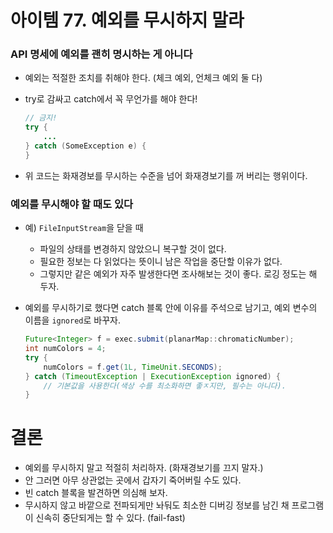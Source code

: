 # 아이템 77. 예외를 무시하지 말라

### API 명세에 예외를 괜히 명시하는 게 아니다

- 예외는 적절한 조치를 취해야 한다. (체크 예외, 언체크 예외 둘 다)
- try로 감싸고 catch에서 꼭 무언가를 해야 한다!
    
    ```java
    // 금지!
    try {
        ...
    } catch (SomeException e) {
    }
    ```
    
- 위 코드는 화재경보를 무시하는 수준을 넘어 화재경보기를 꺼 버리는 행위이다.

### 예외를 무시해야 할 때도 있다

- 예) `FileInputStream`을 닫을 때
    - 파일의 상태를 변경하지 않았으니 복구할 것이 없다.
    - 필요한 정보는 다 읽었다는 뜻이니 남은 작업을 중단할 이유가 없다.
    - 그렇지만 같은 예외가 자주 발생한다면 조사해보는 것이 좋다. 로깅 정도는 해 두자.
- 예외를 무시하기로 했다면 catch 블록 안에 이유를 주석으로 남기고, 예외 변수의 이름을 `ignored`로 바꾸자.
    
    ```java
    Future<Integer> f = exec.submit(planarMap::chromaticNumber);
    int numColors = 4;
    try {
        numColors = f.get(1L, TimeUnit.SECONDS);
    } catch (TimeoutException | ExecutionException ignored) {
        // 기본값을 사용한다(색상 수를 최소화하면 좋ㅈ지만, 필수는 아니다).
    }
    ```
    

# 결론

- 예외를 무시하지 말고 적절히 처리하자. (화재경보기를 끄지 말자.)
- 안 그러면 아무 상관없는 곳에서 갑자기 죽어버릴 수도 있다.
- 빈 catch 블록을 발견하면 의심해 보자.
- 무시하지 않고 바깥으로 전파되게만 놔둬도 최소한 디버깅 정보를 남긴 채 프로그램이 신속히 중단되게는 할 수 있다. (fail-fast)
